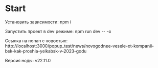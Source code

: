 # Start

Установить зависимости: npm i

Запустить проект в dev режиме: npm run dev -- -o

Ссылка на попап с новостью:
http://localhost:3000/popup_test/news/novogodnee-vesele-ot-kompanii-bsk-kak-proshla-yelkabsk-v-2023-godu

Версия ноды: v22.11.0
